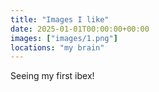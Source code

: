 ```yaml
---
title: "Images I like"
date: 2025-01-01T00:00:00+00:00
images: ["images/1.png"]
locations: "my brain"
---
```


Seeing my first ibex!
